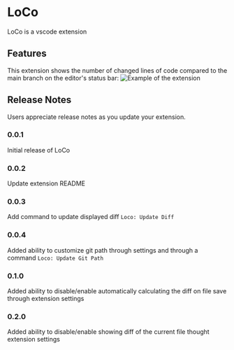 # LoCo

LoCo is a vscode extension

## Features

This extension shows the number of changed lines of code compared to the main branch on the editor's status bar: ![Example of the extension](https://cdn.elbarae.me/loco-screenshot.png 'Example of the extension')

## Release Notes

Users appreciate release notes as you update your extension.

### 0.0.1

Initial release of LoCo

### 0.0.2

Update extension README

### 0.0.3

Add command to update displayed diff `Loco: Update Diff`

### 0.0.4

Added ability to customize git path through settings and through a command `Loco: Update Git Path`

### 0.1.0

Added ability to disable/enable automatically calculating the diff on file save through extension settings

### 0.2.0

Added ability to disable/enable showing diff of the current file thought extension settings
